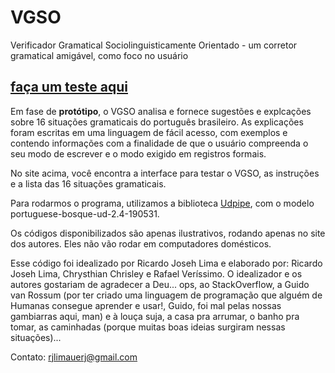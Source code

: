 # VGSO 
Verificador Gramatical Sociolinguisticamente Orientado - um corretor gramatical amigável, como foco no usuário
## [faça um teste aqui](www.rjlimauerj.pythonanywhere.com)

Em fase de **protótipo**, o VGSO analisa e fornece sugestões e explcações sobre 16 situações gramaticais do português brasileiro. As explicações foram escritas em uma linguagem de fácil acesso, com exemplos e contendo informações com a finalidade de que o usuário compreenda o seu modo de escrever e o modo exigido em registros formais.

No site acima, você encontra a interface para testar o VGSO, as instruções e a lista das 16 situações gramaticais.

Para rodarmos o programa, utilizamos a biblioteca [Udpipe](http://ufal.mff.cuni.cz/udpipe), com o modelo portuguese-bosque-ud-2.4-190531.

Os códigos disponibilizados são apenas ilustrativos, rodando apenas no site dos autores. Eles não vão rodar em computadores domésticos.

Esse código foi idealizado por Ricardo Joseh Lima e elaborado por: Ricardo Joseh Lima, Chrysthian Chrisley e Rafael Veríssimo. O idealizador e os autores gostariam de agradecer a Deu... ops, ao StackOverflow, a Guido van Rossum (por ter criado uma linguagem de programação que alguém de Humanas consegue aprender e usar!, Guido, foi mal pelas nossas gambiarras aqui, man) e à louça suja, a casa pra arrumar, o banho pra tomar, as caminhadas (porque muitas boas ideias surgiram nessas situações)...

Contato: rjlimauerj@gmail.com
